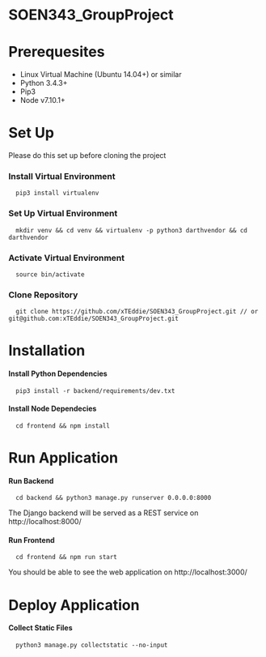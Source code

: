 # SOEN343_GroupProject

# Prerequesites

- Linux Virtual Machine (Ubuntu 14.04+) or similar 
- Python 3.4.3+ 
- Pip3
- Node v7.10.1+

# Set Up

Please do this set up before cloning the project

### Install Virtual Environment

```
  pip3 install virtualenv
```

### Set Up Virtual Environment

```
  mkdir venv && cd venv && virtualenv -p python3 darthvendor && cd darthvendor
```

### Activate Virtual Environment

```
  source bin/activate
```

### Clone Repository

```
  git clone https://github.com/xTEddie/SOEN343_GroupProject.git // or git@github.com:xTEddie/SOEN343_GroupProject.git 
```

# Installation

#### Install Python Dependencies

```
  pip3 install -r backend/requirements/dev.txt 
```

#### Install Node Dependecies

```
  cd frontend && npm install
```

# Run Application

#### Run Backend

```
  cd backend && python3 manage.py runserver 0.0.0.0:8000 
```

The Django backend will be served as a REST service on http://localhost:8000/

#### Run Frontend

```
  cd frontend && npm run start 
```

You should be able to see the web application on http://localhost:3000/


# Deploy Application

#### Collect Static Files

```
  python3 manage.py collectstatic --no-input
```

